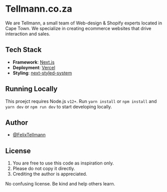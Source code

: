 # Tellmann.co.za

We are Tellmann,
a small team of Web-design & Shopify experts located in Cape Town. We specialize in creating ecommerce websites that drive interaction and sales.

## Tech Stack

- **Framework**: [Next.js](https://nextjs.org/)
- **Deployment**: [Vercel](https://vercel.com)
- **Styling**: [next-styled-system](https://github.com/FelixTellmann/next-styled-system)

## Running Locally

This proejct requires Node.js `v12+`. Run `yarn install` or `npm install` and `yarn dev` or `npm run dev` to start developing locally.

## Author

- [@FelixTellmann](https://github.com/FelixTellmann)

## License

1. You are free to use this code as inspiration only.
2. Please do not copy it directly.
3. Crediting the author is appreciated.

No confusing license. Be kind and help others learn.
